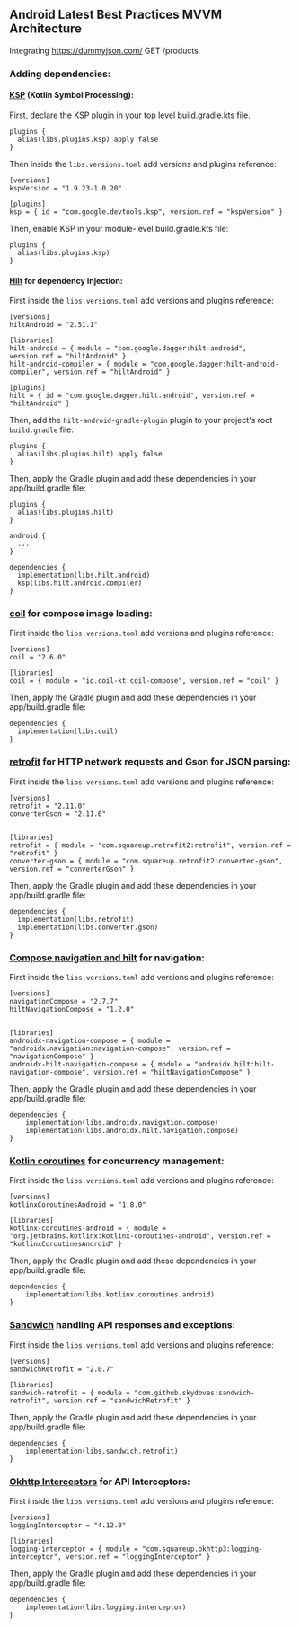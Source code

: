 ## Android Latest Best Practices MVVM Architecture
Integrating https://dummyjson.com/ 
GET	/products 

### Adding dependencies:
#### [KSP](https://github.com/google/ksp/releases) (Kotlin Symbol Processing):
First, declare the KSP plugin in your top level build.gradle.kts file.
```
plugins {
  alias(libs.plugins.ksp) apply false
}
```
Then inside the `libs.versions.toml` add versions and plugins reference:
```
[versions]
kspVersion = "1.9.23-1.0.20"

[plugins]
ksp = { id = "com.google.devtools.ksp", version.ref = "kspVersion" }
```
Then, enable KSP in your module-level build.gradle.kts file:
```
plugins {
  alias(libs.plugins.ksp)
}
```
#### [Hilt](https://dagger.dev/hilt/quick-start) for dependency injection:
First inside the `libs.versions.toml` add versions and plugins reference:
```
[versions]
hiltAndroid = "2.51.1"

[libraries]
hilt-android = { module = "com.google.dagger:hilt-android", version.ref = "hiltAndroid" }
hilt-android-compiler = { module = "com.google.dagger:hilt-android-compiler", version.ref = "hiltAndroid" }

[plugins]
hilt = { id = "com.google.dagger.hilt.android", version.ref = "hiltAndroid" }
```
Then, add the `hilt-android-gradle-plugin` plugin to your project's root `build.gradle` file:
```
plugins {
  alias(libs.plugins.hilt) apply false
}
```
Then, apply the Gradle plugin and add these dependencies in your app/build.gradle file:
```
plugins {
  alias(libs.plugins.hilt)
}

android {
  ...
}

dependencies {
  implementation(libs.hilt.android)
  ksp(libs.hilt.android.compiler)
}
```
### [coil](https://coil-kt.github.io/coil/compose/) for compose image loading:
First inside the `libs.versions.toml` add versions and plugins reference:
```
[versions]
coil = "2.6.0"

[libraries]
coil = { module = "io.coil-kt:coil-compose", version.ref = "coil" }
```
Then, apply the Gradle plugin and add these dependencies in your app/build.gradle file:
```
dependencies {
  implementation(libs.coil)
}
```

### [retrofit](https://square.github.io/retrofit/) for HTTP network requests and Gson for JSON parsing:
First inside the `libs.versions.toml` add versions and plugins reference:
```
[versions]
retrofit = "2.11.0"
converterGson = "2.11.0"


[libraries]
retrofit = { module = "com.squareup.retrofit2:retrofit", version.ref = "retrofit" }
converter-gson = { module = "com.squareup.retrofit2:converter-gson", version.ref = "converterGson" }

```
Then, apply the Gradle plugin and add these dependencies in your app/build.gradle file:
```
dependencies {
  implementation(libs.retrofit)
  implementation(libs.converter.gson)
}
```

### [Compose navigation and hilt](https://developer.android.com/develop/ui/compose/libraries#hilt-navigation) for navigation:
First inside the `libs.versions.toml` add versions and plugins reference:
```
[versions]
navigationCompose = "2.7.7"
hiltNavigationCompose = "1.2.0"


[libraries]
androidx-navigation-compose = { module = "androidx.navigation:navigation-compose", version.ref = "navigationCompose" }
androidx-hilt-navigation-compose = { module = "androidx.hilt:hilt-navigation-compose", version.ref = "hiltNavigationCompose" }

```
Then, apply the Gradle plugin and add these dependencies in your app/build.gradle file:
```
dependencies {
    implementation(libs.androidx.navigation.compose)
    implementation(libs.androidx.hilt.navigation.compose)
}
```

### [Kotlin coroutines](https://developer.android.com/kotlin/coroutines) for concurrency management:
First inside the `libs.versions.toml` add versions and plugins reference:
```
[versions]
kotlinxCoroutinesAndroid = "1.8.0"

[libraries]
kotlinx-coroutines-android = { module = "org.jetbrains.kotlinx:kotlinx-coroutines-android", version.ref = "kotlinxCoroutinesAndroid" }

```
Then, apply the Gradle plugin and add these dependencies in your app/build.gradle file:
```
dependencies {
    implementation(libs.kotlinx.coroutines.android)
}
```

### [Sandwich](https://skydoves.github.io/sandwich/) handling API responses and exceptions:
First inside the `libs.versions.toml` add versions and plugins reference:
```
[versions]
sandwichRetrofit = "2.0.7"

[libraries]
sandwich-retrofit = { module = "com.github.skydoves:sandwich-retrofit", version.ref = "sandwichRetrofit" }

```
Then, apply the Gradle plugin and add these dependencies in your app/build.gradle file:
```
dependencies {
    implementation(libs.sandwich.retrofit)
}
```
### [Okhttp Interceptors](https://square.github.io/okhttp/features/interceptors/) for API Interceptors:
First inside the `libs.versions.toml` add versions and plugins reference:
```
[versions]
loggingInterceptor = "4.12.0"

[libraries]
logging-interceptor = { module = "com.squareup.okhttp3:logging-interceptor", version.ref = "loggingInterceptor" }

```
Then, apply the Gradle plugin and add these dependencies in your app/build.gradle file:
```
dependencies {
    implementation(libs.logging.interceptor)
}
```